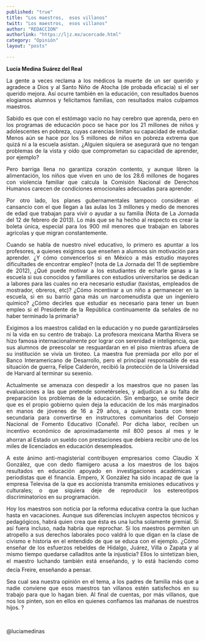 ```yaml
---
published: "true"
title: "Los maestros,  esos villanos"
twitt: "Los maestros,  esos villanos"
author: "REDACCION"
authorlink: "https://ljz.mx/acercade.html"
category: "Opinión"
layout: "posts"

---
```


<p style="text-align: justify;">
  <strong>Lucía Medina Suárez del Real</strong>
</p>

<p style="text-align: justify;">
  La gente a veces reclama a los médicos la muerte de un ser querido y agradece a Dios y al Santo Niño de Atocha (de probada eficacia) si el ser querido mejora. Así ocurre también en la educación, con resultados buenos elogiamos alumnos y felicitamos familias, con resultados malos culpamos maestros.
</p>

<p style="text-align: justify;">
  Sabido es que con el estómago vacío no hay cerebro que aprenda, pero en los programas de educación poco se hace por los 21 millones de niños y adolescentes en pobreza, cuyas carencias limitan su capacidad de estudiar. Menos aún se hace por los 5 millones de niños en pobreza extrema que quizá ni a la escuela asistan. ¿Alguien siquiera se asegurará que no tengan problemas de la vista y oído que comprometan su capacidad de aprender, por ejemplo?
</p>

<p style="text-align: justify;">
  Pero barriga llena no garantiza corazón contento, y aunque libren la alimentación, los niños que viven en uno de los 28.6 millones de hogares con violencia familiar que calcula la Comisión Nacional de Derechos Humanos carecen de condiciones emocionales adecuadas para aprender.
</p>

<p style="text-align: justify;">
  Por otro lado, los planes gubernamentales tampoco consideran el cansancio con el que llegan a las aulas los 3 millones y medio de menores de edad que trabajan para vivir o ayudar a su familia (Nota de La Jornada del 12 de febrero de 2013). Lo más que se ha hecho al respecto es crear la boleta única, especial para los 900 mil menores que trabajan en labores agrícolas y que migran constantemente.
</p>

<p style="text-align: justify;">
  Cuando se habla de nuestro nivel educativo, lo primero es apuntar a los profesores, a quienes exigimos que enseñen a alumnos sin motivación para aprender. ¿Y cómo convencerlos si en México a más estudio mayores dificultades de encontrar empleo? (nota de La Jornada del 11 de septiembre de 2012), ¿Qué puede motivar a los estudiantes de echarle ganas a la escuela si sus conocidos y familiares con estudios universitarios se dedican a labores para las cuales no era necesario estudiar (taxistas, empleados de mostrador, obreros, etc)? ¿Cómo incentivar a un niño a permanecer en la escuela, si en su barrio gana más un narcomenudista que un ingeniero químico? ¿Cómo decirles que estudiar es necesario para tener un buen empleo si el Presidente de la República continuamente da señales de no haber terminado la primaria?
</p>

<p style="text-align: justify;">
  Exigimos a los maestros calidad en la educación y no puede garantizárseles ni la vida en su centro de trabajo. La profesora mexicana Martha Rivera se hizo famosa internacionalmente por lograr con serenidad e inteligencia, que sus alumnos de preescolar se resguardaran en el piso mientras afuera de su institución se vivía un tiroteo. La maestra fue premiada por ello por el Banco Interamericano de Desarrollo, pero el principal responsable de esa situación de guerra, Felipe Calderón, recibió la protección de la Universidad de Harvard al terminar su sexenio.
</p>

<p style="text-align: justify;">
  Actualmente se amenaza con despedir a los maestros que no pasen las evaluaciones a las que pretende sometérseles, y adjudican a su falta de preparación los problemas de la educación. Sin embargo, se omite decir que es el propio gobierno quien deja la educación de los más marginados en manos de jóvenes de 16 a 29 años, a quienes basta con tener secundaria para convertirse en instructores comunitarios del Consejo Nacional de Fomento Educativo (Conafe). Por dicha labor, reciben un incentivo económico de aproximadamente mil 800 pesos al mes y le ahorran al Estado un sueldo con prestaciones que debiera recibir uno de los miles de licenciados en educación desempleados.
</p>

<p style="text-align: justify;">
  A este ánimo anti-magisterial contribuyen empresarios como Claudio X González, que con dedo flamígero acusa a los maestros de los bajos resultados en educación apoyado en investigaciones académicas y periodistas que él financia. Empero, X González ha sido incapaz de que la empresa Televisa de la que es accionista transmita emisiones educativos y culturales; o que siquiera deje de reproducir los estereotipos discriminatorios en su programación.
</p>

<p style="text-align: justify;">
  Hoy los maestros son noticia por la reforma educativa contra la que luchan hasta en vacaciones. Aunque sus diferencias incluyen aspectos técnicos y pedagógicos, habrá quien crea que ésta es una lucha solamente gremial. Si así fuera incluso, nada habría que reprochar. Si los maestros permiten un atropello a sus derechos laborales poco valdrá lo que digan en la clase de civismo e historia en el entendido de que se educa con el ejemplo. ¿Cómo enseñar de los esfuerzos rebeldes de Hidalgo, Juárez, Villa o Zapata y al mismo tiempo quedarse calladitos ante la injusticia? Ellos lo sintetizan bien, el maestro luchando también está enseñando, y lo está haciendo como decía Freire, enseñando a pensar.
</p>

<p style="text-align: justify;">
  Sea cual sea nuestra opinión en el tema, a los padres de familia más que a nadie conviene que esos maestros tan villanos estén satisfechos en su trabajo para que lo hagan bien. Al final de cuentas, por más villanos, que nos los pinten, son en ellos en quienes confiamos las mañanas de nuestros hijos. ?
</p>

<p style="text-align: justify;">
   
</p>

<p style="text-align: justify;">
  @luciamedinas
</p>
